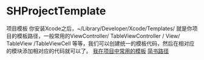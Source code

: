 # SHProjectTemplate
项目模板
你安装Xcode之后，~/Library/Developer/Xcode/Templates/  就是你项目的模板路径，一般常用的ViewController/ TableViewController / View/ TableView /TableViewCell 等等，我们可以创建统一的模板代码，然后在相对应的模块添加相对应的代码就可以了。
[我在项目中常用的模板](https://github.com/bill19/SHProjectTemplate)
[简书路径](https://www.jianshu.com/p/b244cdb99225)
